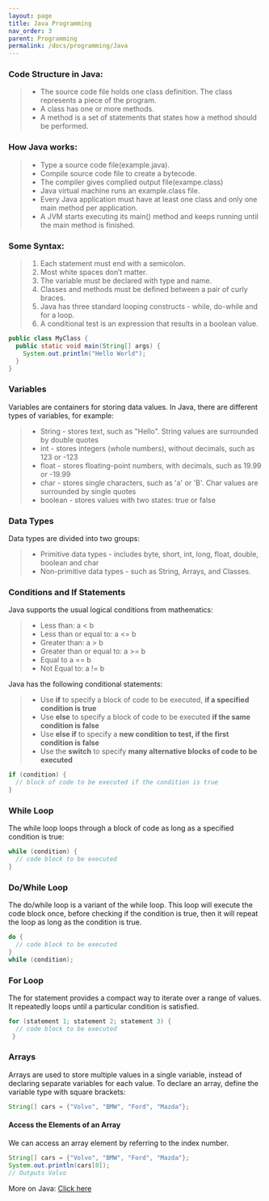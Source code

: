 ```yaml
---
layout: page
title: Java Programming
nav_order: 3
parent: Programming
permalink: /docs/programming/Java
---
```



### Code Structure in Java:
 > * The source code file holds one class definition. The class represents a piece of the program.
 > * A class has one or more methods.
 > * A method is a set of statements that states how a method should be performed.

### How Java works:
 > * Type a source code file(example.java).
 > * Compile source code file to create a bytecode.
 > * The compiler gives complied output file(exampe.class)
 > * Java virtual machine runs an example.class file.
 > * Every Java application must have at least one class and only one main method per application.
 > * A JVM starts executing its main() method and keeps running until the main method is finished.

### Some Syntax:
  > 1. Each statement must end with a semicolon.
  > 2. Most white spaces don’t matter.
  > 3. The variable must be declared with type and name.
  > 4. Classes and methods must be defined between a pair of curly braces.
  > 5. Java has three standard looping constructs - while, do-while and for a loop.
  > 6. A conditional test is an expression that results in a boolean value.

```java
public class MyClass {
  public static void main(String[] args) {
    System.out.println("Hello World");
  }
}
```

### Variables
Variables are containers for storing data values.
In Java, there are different types of variables, for example:
 > * String - stores text, such as "Hello". String values are surrounded by double quotes
 > * int - stores integers (whole numbers), without decimals, such as 123 or -123
 > * float - stores floating-point numbers, with decimals, such as 19.99 or -19.99
 > * char - stores single characters, such as 'a' or 'B'. Char values are surrounded by single quotes
 > * boolean - stores values with two states: true or false

### Data Types
Data types are divided into two groups:
 > * Primitive data types - includes byte, short, int, long, float, double, boolean and char
 > * Non-primitive data types - such as String, Arrays, and Classes.

### Conditions and If Statements
Java supports the usual logical conditions from mathematics:
 > * Less than: a < b
 > * Less than or equal to: a <= b
 > * Greater than: a > b
 > * Greater than or equal to: a >= b
 > * Equal to a == b
 > * Not Equal to: a != b

Java has the following conditional statements:
 > * Use **if** to specify a block of code to be executed, **if a specified condition is true**
 > * Use **else** to specify a block of code to be executed **if the same condition is false**
 > * Use **else if** to specify a **new condition to test, if the first condition is false**
 > * Use the **switch** to specify **many alternative blocks of code to be executed**

```java
if (condition) {
  // block of code to be executed if the condition is true
}
```

### While Loop

The while loop loops through a block of code as long as a specified condition is true:

```java
while (condition) {
  // code block to be executed
}
```

### Do/While Loop
The do/while loop is a variant of the while loop. This loop will execute the code block once, before checking if the condition is true, then it will repeat the loop as long as the condition is true.
```java
do {
  // code block to be executed
}
while (condition);
```
### For Loop

The for statement provides a compact way to iterate over a range of values. It repeatedly loops until a particular condition is satisfied.

```java
for (statement 1; statement 2; statement 3) {
  // code block to be executed
 }
```

### Arrays
Arrays are used to store multiple values in a single variable, instead of declaring separate variables for each value.
To declare an array, define the variable type with square brackets:
```java
String[] cars = {"Volvo", "BMW", "Ford", "Mazda"};
```

#### Access the Elements of an Array
We can access an array element by referring to the index number.
```java
String[] cars = {"Volvo", "BMW", "Ford", "Mazda"};
System.out.println(cars[0]);
// Outputs Volvo
```

More on Java: <a href="https://www.tutorialspoint.com/java/index.htm"> Click here </a>